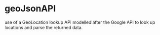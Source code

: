# geoJsonAPI
use of a GeoLocation lookup API modelled after the Google API to look up locations and parse the returned data.
